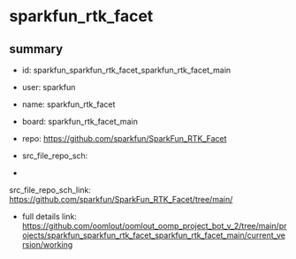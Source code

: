 # sparkfun_rtk_facet
 
## summary 
* id: sparkfun_sparkfun_rtk_facet_sparkfun_rtk_facet_main
* user: sparkfun
* name: sparkfun_rtk_facet
* board: sparkfun_rtk_facet_main
* repo: https://github.com/sparkfun/SparkFun_RTK_Facet



* src_file_repo_sch: 
*
 src_file_repo_sch_link: https://github.com/sparkfun/SparkFun_RTK_Facet/tree/main/
* full details link: https://github.com/oomlout/oomlout_oomp_project_bot_v_2/tree/main/projects/sparkfun_sparkfun_rtk_facet_sparkfun_rtk_facet_main/current_version/working  







